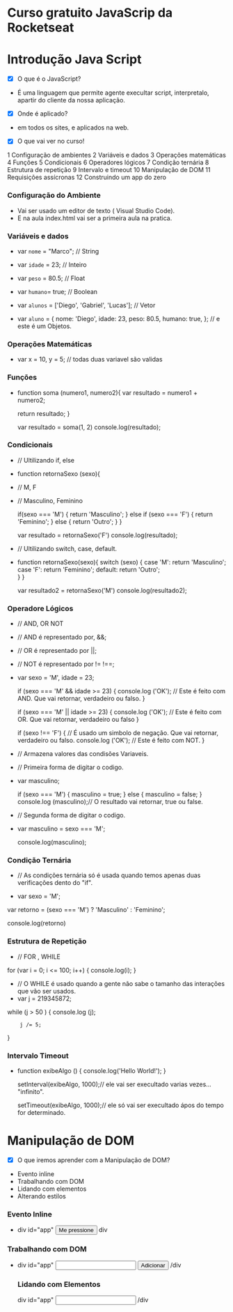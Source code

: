 # Curso gratuito JavaScrip da Rocketseat

# Introdução Java Script


- [x] O que é o JavaScript?
- É uma linguagem que permite agente execultar script, interpretalo, apartir  do cliente da nossa aplicação.

- [x] Onde é aplicado?
- em todos os sites, e aplicados na web.

- [x] O que vai ver no curso!

1 Configuração de ambientes
2 Variáveis e dados
3 Operações matemáticas
4 Funções
5 Condicionais
6 Operadores lógicos
7 Condição ternária
8 Estrutura de repetição
9 Intervalo e timeout
10 Manipulação de DOM
11 Requisições assícronas
12 Construindo um app do zero 

### Configuração do Ambiente
- Vai ser usado um editor de texto ( Visual Studio Code).
- E na aula index.html vai ser a primeira aula na pratica.

### Variáveis e dados
- var `nome` = "Marco"; // String
- var `idade` = 23; // Inteiro
- var `peso` = 80.5; // Float
- var `humano`= true; // Boolean

- var `alunos` = ['Diego', 'Gabriel', 'Lucas']; // Vetor
- var `aluno` = {
        nome: 'Diego',
        idade: 23,
        peso: 80.5,
        humano: true,
    }; // e este é um Objetos.

### Operações Matemáticas
- var x = 10, y = 5; // todas duas variavel são validas

### Funções 
- function soma (numero1, numero2){
    var resultado = numero1 + numero2;

    return resultado;
    }

  var resultado = soma(1, 2)
  console.log(resultado);  

### Condicionais
- // Ultilizando if, else
- function retornaSexo (sexo){
- // M, F
- // Masculino, Feminino

  if(sexo === 'M') {
      return 'Masculino';
  } else if (sexo === 'F') {
      return 'Feminino';
  } else {
      return 'Outro';
  }
}

  var resultado = retornaSexo('F')
  console.log(resultado);

- // Ultilizando switch, case, default.
- function retornaSexo(sexo){
      switch (sexo) {
          case 'M':
              return 'Masculino';
          case 'F':
              return 'Feminino';
          default:
              return 'Outro';        
      }
  }

  var resultado2 = retornaSexo('M')
  console.log(resultado2);

### Operadore Lógicos
- // AND, OR NOT
- // AND é representado por, &&;
- // OR é representado por ||;
- // NOT é representado por != !==;


- var sexo = 'M', idade = 23;

    if (sexo === 'M' && idade >= 23) {
        console.log ('OK'); // Este é feito com AND. Que vai retornar, verdadeiro ou falso.
    }

    if (sexo === 'M' || idade >= 23) {
        console.log ('OK'); // Este é feito com OR. Que vai retornar, verdadeiro ou falso
    }

    if (sexo !== 'F') { // É usado um simbolo de negação. Que vai retornar, verdadeiro ou falso.
        console.log ('OK'); // Este é feito com NOT.
    }

- // Armazena valores das condisões Variaveis.
- // Primeira forma de digitar o codigo.
- var masculino;

    if (sexo === 'M') {
        masculino = true;
    } else {
        masculino = false;
    }
    console.log (masculino);// O resultado vai retornar, true ou false.


- // Segunda forma de digitar o codigo.

- var masculino = sexo === 'M';

    console.log(masculino);

### Condição Ternária
- // As condições ternária só é usada quando temos apenas duas verificações dento do "if".

- var sexo = 'M';

var retorno = (sexo === 'M') ? 'Masculino' : 'Feminino';

console.log(retorno)

### Estrutura de Repetição
- // FOR , WHILE

for (var i = 0; i <= 100; i++) {
    console.log(i);
}

- // O WHILE é usado quando a gente não sabe o tamanho das interações que vão ser usados.
- var j = 219345872;

while (j > 50 ) {
    console.log (j);

        j /= 5;
}

### Intervalo Timeout
- function exibeAlgo () {
    console.log('Hello World!');
}

    setInterval(exibeAlgo, 1000);// ele vai ser execultado varias vezes... "infinito".

    setTimeout(exibeAlgo, 1000);// ele só vai ser execultado ápos do tempo for determinado. 


# Manipulação de DOM

- [x] O que iremos aprender com a Manipulação de DOM?

- Evento inline 
- Trabalhando com DOM
- Lidando com elementos
- Alterando estilos

### Evento Inline
- div id="app"
        <button onclick="mostraAlerta()">Me pressione</button>
  div

    <script>
        function mostraAlerta() {
            alert ('Botão foi clicado');
        }
    </script>

### Trabalhando com DOM 
- div id="app"
        <input type="text" name="nome" id="nome">
        <button class="botao">Adicionar</button>
    /div

    <script>
        var inputElement = document.querySelector('input[name=nome]')
        var btnElement = document.querySelector('button.botao')// É o mais utilizado hoje.

         btnElement.onclick = function() {
            var text = inputElement.value;

            alert(text)
        }  
    </script>

    ### Lidando com Elementos
    div id="app" 
        <input id="nome">
    /div

    <script>
        var linkElement = document.createElement('a');
        linkElement.setAttribute('href', 'http://rocketseat.com.br');
        linkElement.setAttribute('target' , 'blank')

        var textElement = document.createTextNode('Acessar site da Rocketseat');
        linkElement.appendChild(textElement);

        var containerElement = document.querySelector('#app');
        containerElement.appendChild(linkElement); // o comando fica todo aqui.

        var inputElement = document.querySelector('#nome');
        containerElement.removeChild(inputElement); // ele remove a imagem no navegador.
    
    </script>